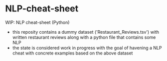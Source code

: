 # NLP-cheat-sheet
WIP: NLP cheat-sheet (Python)

* this reposity contains a dummy dataset ('Restaurant_Reviews.tsv') with written restaurant reviews along with a python file that contains some NLP 
* the state is considered work in progress with the goal of havening a NLP cheat with concrete examples based on the above dataset
